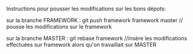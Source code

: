 Instructions pour pousser les modifications sur les bons dépots:

sur la branche FRAMEWORK :
git push framework framework master // pousse les modifications sur le framework

sur la branche MASTER :
git rebase framework //insère les modifications effectuées sur framework alors qu'on travaillait sur MASTER
